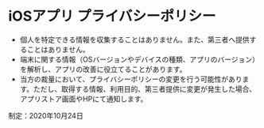 # iOSアプリ プライバシーポリシー
* 個人を特定できる情報を収集することはありません。また、第三者へ提供することはありません。
* 端末に関する情報（OSバージョンやデバイスの種類、アプリのバージョン）を解析し、アプリの改善に役立てることがあります。
* 当方の裁量において、プライバシーポリシーの変更を行う可能性があります。ただし、取得する情報、利用目的、第三者提供に変更が発生した場合、アプリストア画面やHPにて通知します。

制定：2020年10月24日